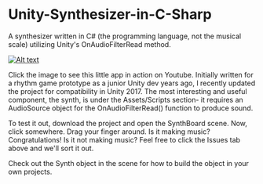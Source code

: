 # Unity-Synthesizer-in-C-Sharp
A synthesizer written in C# (the programming language, not the musical scale) utilizing Unity's OnAudioFilterRead method.

[![Alt text](https://img.youtube.com/vi/JHRrez_RK4Q/0.jpg)](https://www.youtube.com/watch?v=JHRrez_RK4Q)

Click the image to see this little app in action on Youtube.
Initially written for a rhythm game prototype as a junior Unity dev years ago, I recently updated the project for compatibility in Unity 2017.
The most interesting and useful component, the synth, is under the Assets/Scripts section- it requires an AudioSource object for the OnAudioFilterRead() function to produce sound.

To test it out, download the project and open the SynthBoard scene. Now, click somewhere. Drag your finger around. Is it making music? Congratulations! Is it not making music? Feel free to click the Issues tab above and we'll sort it out.

Check out the Synth object in the scene for how to build the object in your own projects. 
